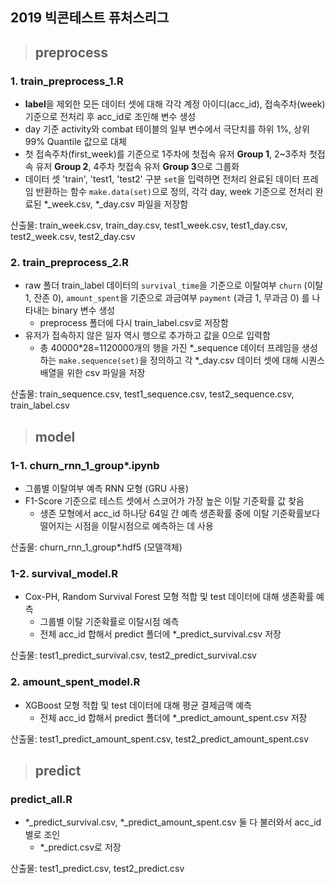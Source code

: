 ﻿##  2019 빅콘테스트 퓨처스리그
  
> ## preprocess
### 1. train_preprocess_1.R
- **label**을 제외한 모든 데이터 셋에 대해 각각 계정 아이디(acc_id), 접속주차(week) 기준으로 전처리 후 acc_id로 조인해 변수 생성
- day 기준  activity와 combat 테이블의 일부 변수에서 극단치를 하위 1%, 상위 99% Quantile 값으로 대체
- 첫 접속주차(first_week)를 기준으로 1주차에 첫접속 유저  **Group 1**, 2~3주차 첫접속 유저  **Group 2**, 4주차 첫접속 유저 **Group 3**으로 그룹화
- 데이터 셋 'train', 'test1, 'test2' 구분 `set`을 입력하면 전처리 완료된 데이터 프레임 반환하는 함수 `make.data(set)`으로 정의, 각각 day, week 기준으로 전처리 완료된 *_week.csv, *_day.csv 파일을 저장함

산출물: train_week.csv, train_day.csv, test1_week.csv, test1_day.csv, test2_week.csv, test2_day.csv
  
### 2. train_preprocess_2.R
- raw 폴더 train_label  데이터의 `survival_time`을 기준으로 이탈여부 `churn` (이탈 1, 잔존 0), `amount_spent`을 기준으로 과금여부 `payment` (과금 1, 무과금 0) 를 나타내는 binary 변수 생성
	- preprocess 폴더에 다시 train_label.csv로 저장함
- 유저가 접속하지 않은 일자 역시 행으로 추가하고 값을 0으로 입력함
	- 총 40000*28=1120000개의 행을 가진 *_sequence 데이터 프레임을 생성하는 `make.sequence(set)`을 정의하고 각 *_day.csv 데이터 셋에 대해 시퀀스 배열을 위한 csv 파일을 저장

산출물: train_sequence.csv, test1_sequence.csv, test2_sequence.csv, train_label.csv
  
  
> ## model
### 1-1. churn_rnn_1_group*.ipynb
- 그룹별 이탈여부 예측 RNN 모형 (GRU 사용)
- F1-Score 기준으로 테스트 셋에서 스코어가 가장 높은 이탈 기준확률 값 찾음
	- 생존 모형에서 acc_id 하나당 64일 간 예측 생존확률 중에 이탈 기준확률보다 떨어지는 시점을 이탈시점으로 예측하는 데 사용

산출물: churn_rnn_1_group*.hdf5 (모델객체)
  
### 1-2. survival_model.R
- Cox-PH, Random Survival Forest 모형 적합 및 test 데이터에 대해 생존확률 예측
	- 그룹별 이탈 기준확률로 이탈시점 예측
	- 전체 acc_id 합해서 predict 폴더에 *_predict_survival.csv 저장

산출물: test1_predict_survival.csv, test2_predict_survival.csv
  
### 2. amount_spent_model.R
- XGBoost 모형 적합 및 test 데이터에 대해 평균 결제금액 예측
	- 전체 acc_id 합해서 predict 폴더에 *_predict_amount_spent.csv 저장

산출물: test1_predict_amount_spent.csv, test2_predict_amount_spent.csv
  
  
> ## predict
### predict_all.R
- *_predict_survival.csv, *_predict_amount_spent.csv 둘 다 불러와서 acc_id 별로 조인
	-  *_predict.csv로 저장
	
산출물: test1_predict.csv, test2_predict.csv
  